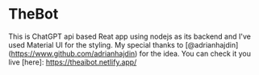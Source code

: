 # TheBot

This is ChatGPT api based Reat app using nodejs as its backend and I've used Material UI for the styling.
My special thanks to [@adrianhajdin] (https://www.github.com/adrianhajdin) for the idea.
You can check it you live [here]: https://theaibot.netlify.app/ 
